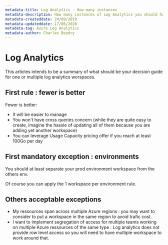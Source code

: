 ```yaml
---
metadata-title: Log Analytics - How many instances
metadata-description: How many instances of Log Analytics you should have is a recurring topic. Here is my synthesis on this question.
metadata-createddate: 24/09/2019
metadata-updateddate: 17/06/2020
metadata-tag: Azure Log Analytics
metadata-author: Charles Boudry
---
```


# Log Analytics

This articles intends to be a summary of what should be your decision guide for one or multiple log analytics worspaces.

## First rule : fewer is better

Fewer is better:
   - It will be easier to manage
   - You won't have cross queries concern (while they are quite easy to create, imagine the hassle of updating all of them because you are adding yet another workspace)
   - You can leverage Usage Capacity pricing offer if you reach at least 100Go per day

## First mandatory exception : environments

You should at least separate your prod environment workspace from the others env.

Of course you can apply the 1 workspace per environment rule.

## Others acceptable exceptions

   - My ressources span across multiple Azure regions : you may want to consider to put a workspace in the same region to avoid trafic cost.
   - I want to implement segregation of access for multiple teams working on multiple Azure ressources of the same type : Log analytics does not provide row level access so you will need to have multiple workspace to work around that. 
